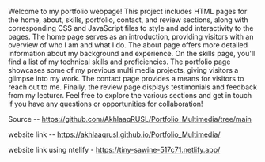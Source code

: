 Welcome to my portfolio webpage! 
This project includes HTML pages for the home, about, skills, portfolio, contact, and review sections, 
along with corresponding CSS and JavaScript files to style and add interactivity to the pages. 
The home page serves as an introduction, providing visitors with an overview of who I am and what I do. 
The about page offers more detailed information about my background and experience. On the skills page, 
you'll find a list of my technical skills and proficiencies. 
The portfolio page showcases some of my previous multi media projects, giving visitors a glimpse into my work. 
The contact page provides a means for visitors to reach out to me. Finally, the review page displays testimonials and feedback from my lecturer. 
Feel free to explore the various sections and get in touch if you have any questions or opportunities for collaboration!

Source -- https://github.com/AkhlaaqRUSL/Portfolio_Multimedia/tree/main

website link -- https://akhlaaqrusl.github.io/Portfolio_Multimedia/

website link using ntelify  - https://tiny-sawine-517c71.netlify.app/ 
